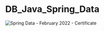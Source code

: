 # DB_Java_Spring_Data

![Spring Data - February 2022 - Certificate](https://user-images.githubusercontent.com/88974458/162796656-facea7b9-96e6-4efa-918a-be743881f572.jpeg)
